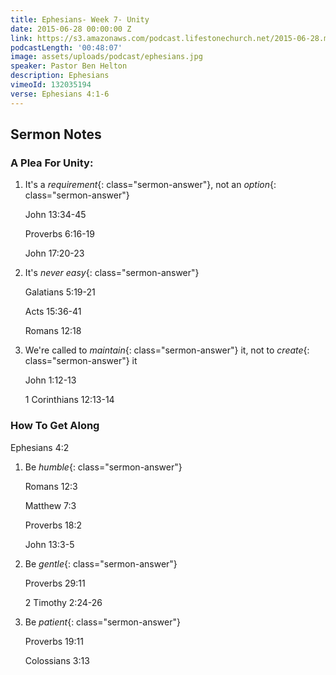 ```yaml
---
title: Ephesians- Week 7- Unity
date: 2015-06-28 00:00:00 Z
link: https://s3.amazonaws.com/podcast.lifestonechurch.net/2015-06-28.mp3
podcastLength: '00:48:07'
image: assets/uploads/podcast/ephesians.jpg
speaker: Pastor Ben Helton
description: Ephesians
vimeoId: 132035194
verse: Ephesians 4:1-6
---
```


## Sermon Notes

### A Plea For Unity:

1. It's a *requirement*{: class="sermon-answer"}, not an *option*{: class="sermon-answer"}

    John 13:34-45

    Proverbs 6:16-19

    John 17:20-23

1. It's *never easy*{: class="sermon-answer"}

    Galatians 5:19-21

    Acts 15:36-41

    Romans 12:18

1. We're called to *maintain*{: class="sermon-answer"} it, not to *create*{: class="sermon-answer"} it

    John 1:12-13

    1 Corinthians 12:13-14

### How To Get Along

Ephesians 4:2

1. Be *humble*{: class="sermon-answer"}

    Romans 12:3

    Matthew 7:3

    Proverbs 18:2

    John 13:3-5

1. Be *gentle*{: class="sermon-answer"}

    Proverbs 29:11

    2 Timothy 2:24-26

1. Be *patient*{: class="sermon-answer"}

    Proverbs 19:11

    Colossians 3:13
